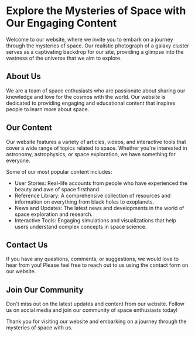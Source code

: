 <!--font:Open Sans-->

# Explore the Mysteries of Space with Our Engaging Content

Welcome to our website, where we invite you to embark on a journey through the mysteries of space. Our realistic photograph of a galaxy cluster serves as a captivating backdrop for our site, providing a glimpse into the vastness of the universe that we aim to explore.

## About Us

We are a team of space enthusiasts who are passionate about sharing our knowledge and love for the cosmos with the world. Our website is dedicated to providing engaging and educational content that inspires people to learn more about space.

## Our Content

Our website features a variety of articles, videos, and interactive tools that cover a wide range of topics related to space. Whether you're interested in astronomy, astrophysics, or space exploration, we have something for everyone.

Some of our most popular content includes:

- User Stories: Real-life accounts from people who have experienced the beauty and awe of space firsthand.
- Reference Library: A comprehensive collection of resources and information on everything from black holes to exoplanets.
- News and Updates: The latest news and developments in the world of space exploration and research.
- Interactive Tools: Engaging simulations and visualizations that help users understand complex concepts in space science.

## Contact Us

If you have any questions, comments, or suggestions, we would love to hear from you! Please feel free to reach out to us using the contact form on our website.

## Join Our Community

Don't miss out on the latest updates and content from our website. Follow us on social media and join our community of space enthusiasts today!

Thank you for visiting our website and embarking on a journey through the mysteries of space with us.

<!--

Write me content for website with wallpaper which alt text is:

"A realistic photograph of a galaxy cluster, with bright colors and intricate details that showcase the vastness of the universe."

The name/title of the page should not be 1:1 copy of the alt text but rather a real content of the website which is using this wallpaper.

- Use markdown format 
- Start with heading
- Heading should be short and concise
- The content should look like a real website 
- The website should not be about the wallpaper, wallpaper is just a related background
- Heading should be contain work "wallpaper" or "background"
- Include real sections like references, contact, user stories, etc. use things relevant to the page purpose.
- Feel free to use structure like headings, bullets, numbering, blockquotes, paragraphs, horizontal lines, etc.
- You can use formatting like bold or _italic_
- You can include UTF-8 emojis
- Links should be only #hash anchors (and you can refer to the document itself)
- Do not include images


---


# Discover the Wonders of Space with Our Galaxy Cluster Wallpaper

Welcome to our website, where we explore the vastness of the universe through stunning visuals and informative content. Our galaxy cluster wallpaper is just a small glimpse into the wonders of space that we aim to showcase.

## About Us

We are a team of space enthusiasts who are passionate about sharing our knowledge and love for the cosmos with the world. Our website is dedicated to providing engaging and educational content that inspires people to learn more about space.

## Our Content

Our website features a variety of articles, videos, and interactive tools that cover a wide range of topics related to space. Whether you're interested in astronomy, astrophysics, or space exploration, we have something for everyone.

Some of our most popular content includes:

- User Stories: Real-life accounts from people who have experienced the beauty and awe of space firsthand.
- Reference Library: A comprehensive collection of resources and information on everything from black holes to exoplanets.
- News and Updates: The latest news and developments in the world of space exploration and research.
- Interactive Tools: Engaging simulations and visualizations that help users understand complex concepts in space science.

## Contact Us

If you have any questions, comments, or suggestions, we would love to hear from you! Please feel free to reach out to us using the contact form on our website.

## Join Our Community

Don't miss out on the latest updates and content from our website. Follow us on social media and join our community of space enthusiasts today!

Thank you for visiting our website and exploring the wonders of space with us.


---


Heading should not include word "wallpaper". The website should not be about the wallpaper itself, wallpaper is just a related background, rewrite whole content.


---


# Explore the Vastness of Space with Our Engaging Content

Welcome to our website, where we invite you to discover the wonders of space through stunning visuals and informative content. Our realistic photograph of a galaxy cluster serves as a backdrop for our site, providing a glimpse into the vastness of the universe that we aim to explore.

## About Us

We are a team of space enthusiasts who are passionate about sharing our knowledge and love for the cosmos with the world. Our website is dedicated to providing engaging and educational content that inspires people to learn more about space.

## Our Content

Our website features a variety of articles, videos, and interactive tools that cover a wide range of topics related to space. Whether you're interested in astronomy, astrophysics, or space exploration, we have something for everyone.

Some of our most popular content includes:

- User Stories: Real-life accounts from people who have experienced the beauty and awe of space firsthand.
- Reference Library: A comprehensive collection of resources and information on everything from black holes to exoplanets.
- News and Updates: The latest news and developments in the world of space exploration and research.
- Interactive Tools: Engaging simulations and visualizations that help users understand complex concepts in space science.

## Contact Us

If you have any questions, comments, or suggestions, we would love to hear from you! Please feel free to reach out to us using the contact form on our website.

## Join Our Community

Don't miss out on the latest updates and content from our website. Follow us on social media and join our community of space enthusiasts today!

Thank you for visiting our website and exploring the wonders of space with us.


---


Heading is too long, rewrite whole content.


---


# Discover the Wonders of Space with Our Engaging Content

Welcome to our website, where we invite you to explore the vastness of space through stunning visuals and informative content. Our realistic photograph of a galaxy cluster serves as a backdrop for our site, providing a glimpse into the wonders of the universe that we aim to showcase.

## About Us

We are a team of space enthusiasts who are passionate about sharing our knowledge and love for the cosmos with the world. Our website is dedicated to providing engaging and educational content that inspires people to learn more about space.

## Our Content

Our website features a variety of articles, videos, and interactive tools that cover a wide range of topics related to space. Whether you're interested in astronomy, astrophysics, or space exploration, we have something for everyone.

Some of our most popular content includes:

- User Stories: Real-life accounts from people who have experienced the beauty and awe of space firsthand.
- Reference Library: A comprehensive collection of resources and information on everything from black holes to exoplanets.
- News and Updates: The latest news and developments in the world of space exploration and research.
- Interactive Tools: Engaging simulations and visualizations that help users understand complex concepts in space science.

## Contact Us

If you have any questions, comments, or suggestions, we would love to hear from you! Please feel free to reach out to us using the contact form on our website.

## Join Our Community

Don't miss out on the latest updates and content from our website. Follow us on social media and join our community of space enthusiasts today!

Thank you for visiting our website and embarking on a journey through the mysteries of space with us.


---


Heading is too long, rewrite whole content.


---


# Explore the Mysteries of Space with Our Engaging Content

Welcome to our website, where we invite you to embark on a journey through the mysteries of space. Our realistic photograph of a galaxy cluster serves as a captivating backdrop for our site, providing a glimpse into the vastness of the universe that we aim to explore.

## About Us

We are a team of space enthusiasts who are passionate about sharing our knowledge and love for the cosmos with the world. Our website is dedicated to providing engaging and educational content that inspires people to learn more about space.

## Our Content

Our website features a variety of articles, videos, and interactive tools that cover a wide range of topics related to space. Whether you're interested in astronomy, astrophysics, or space exploration, we have something for everyone.

Some of our most popular content includes:

- User Stories: Real-life accounts from people who have experienced the beauty and awe of space firsthand.
- Reference Library: A comprehensive collection of resources and information on everything from black holes to exoplanets.
- News and Updates: The latest news and developments in the world of space exploration and research.
- Interactive Tools: Engaging simulations and visualizations that help users understand complex concepts in space science.

## Contact Us

If you have any questions, comments, or suggestions, we would love to hear from you! Please feel free to reach out to us using the contact form on our website.

## Join Our Community

Don't miss out on the latest updates and content from our website. Follow us on social media and join our community of space enthusiasts today!

Thank you for visiting our website and embarking on a journey through the mysteries of space with us.


---


Write me a Google font which is best fitting for the website.

Pick from the list:
- Montserrat
- Poppins
- Open Sans
- Alegreya
- Dancing Script
- Inter
- Lobster
- Playfair Display
- Great Vibes
- Lato
- Orbitron
- Barlow Condensed
- Roboto
- IBM Plex Sans
- Futura
- Exo 2
- Raleway


Write just the font name nothing else.


---


Open Sans

-->

